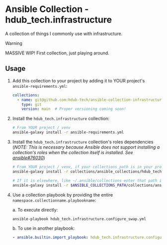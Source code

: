 # Ansible Collection - hdub_tech.infrastructure

A collection of things I commonly use with infrastructure.

> [!WARNING]
> MASSIVE WIP! First collection, just playing around.

## Usage

1. Add this collection to your project by adding it to YOUR project's `ansible-requirements.yml`:

   ```yaml
   collections:
     - name: git@github.com:hdub-tech/ansible-collection-infrastructure.git
       type: git
       version: main  # Proper versioning coming soon!
    ```

2. Install the `hdub_tech.infrastructure` collection:

   ```bash
   # From YOUR project / venv
   ansible-galaxy install -r ansible-requirements.yml
   ```

3. Install the `hdub_tech.infrastructure` collection's roles dependencies
   (_NOTE: This is necessary because Ansible does not support installing a
   collection's roles when the collection itself is installed.
   See [ansible#76030]_)

   ```bash
   # From YOUR project / venv, if your collections_path is in your project directory:
   ansible-galaxy install -r collections/ansible_collections/hdub_tech/infrastructure/ansible-requirements.yml
   ```

   ```bash
   # If it is elsewhere, like ~/.ansible/collections enter that path in lieu of $ANSIBLE_COLLECTIONS_PATH
   ansible-galaxy install -r $ANSIBLE_COLLECTIONS_PATH/collections/ansible_collections/hdub_tech/infrastructure/ansible-requirements.yml
   ```

4. Use a collection playbook by providing the entire `namespace.collectionname.playbookname`:

   a. To execute directly:

      ```bash
      ansible-playbook hdub_tech.infrastructure.configure_swap.yml
      ```

   b. To use in another playbook:

      ```yaml
      - ansible.builtin.import_playbook: hdub_tech.infrastructure.configure_swap.yml
      ```

<!-- Links -->
[ansible#76030]: https://github.com/ansible/ansible/issues/76030#issuecomment-942520399
